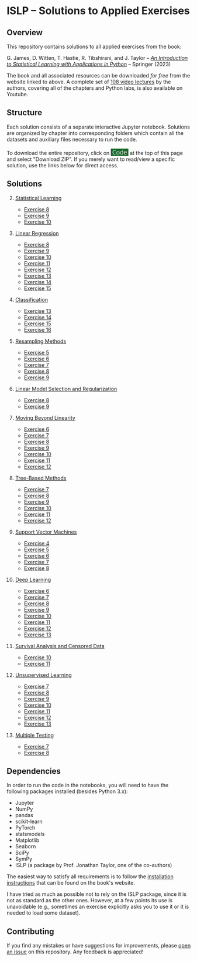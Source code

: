 # ISLP &ndash; Solutions to Applied Exercises

## Overview

This repository contains solutions to all applied exercises from the book:

G. James, D. Witten, T. Hastie, R. Tibshirani, and  J. Taylor &ndash; [_An Introduction to Statistical Learning with Applications in Python_](https://www.statlearning.com/) &ndash; Springer (2023)

The book and all associated resources can be downloaded _for free_ from the website linked to above.  A complete set of [108 video lectures](https://www.youtube.com/playlist?list=PLoROMvodv4rPP6braWoRt5UCXYZ71GZIQ) by the authors, covering all of the chapters and Python labs, is also available on Youtube.

## Structure

Each solution consists of a separate interactive Jupyter notebook.  Solutions are organized by chapter into corresponding folders which contain all the datasets and auxiliary files necessary to run the code.

To download the entire repository, click on <img src="code.png" width="48" height="20" alt="the Code button" style="position: relative; top: 3px;"></a> at the top of this page and select "Download ZIP". If you merely want to read/view a specific solution, use the links below for direct access.

## Solutions

2. [Statistical Learning](https://github.com/pzuehlke/ISLP/tree/main/chapter_02_exercises)
   - [Exercise 8](https://github.com/pzuehlke/ISLP/blob/main/chapter_02_exercises/chapter_02_exercise_08.ipynb)
   - [Exercise 9](https://github.com/pzuehlke/ISLP/blob/main/chapter_02_exercises/chapter_02_exercise_09.ipynb)
   - [Exercise 10](https://github.com/pzuehlke/ISLP/blob/main/chapter_02_exercises/chapter_02_exercise_10.ipynb)

3. [Linear Regression](https://github.com/pzuehlke/ISLP/tree/main/chapter_03_exercises)
   - [Exercise 8](https://github.com/pzuehlke/ISLP/blob/main/chapter_03_exercises/chapter_03_exercise_08.ipynb)
   - [Exercise 9](https://github.com/pzuehlke/ISLP/blob/main/chapter_03_exercises/chapter_03_exercise_09.ipynb)
   - [Exercise 10](https://github.com/pzuehlke/ISLP/blob/main/chapter_03_exercises/chapter_03_exercise_10.ipynb)
   - [Exercise 11](https://github.com/pzuehlke/ISLP/blob/main/chapter_03_exercises/chapter_03_exercise_11.ipynb)
   - [Exercise 12](https://github.com/pzuehlke/ISLP/blob/main/chapter_03_exercises/chapter_03_exercise_12.ipynb)
   - [Exercise 13](https://github.com/pzuehlke/ISLP/blob/main/chapter_03_exercises/chapter_03_exercise_13.ipynb)
   - [Exercise 14](https://github.com/pzuehlke/ISLP/blob/main/chapter_03_exercises/chapter_03_exercise_14.ipynb)
   - [Exercise 15](https://github.com/pzuehlke/ISLP/blob/main/chapter_03_exercises/chapter_03_exercise_15.ipynb)

4. [Classification](https://github.com/pzuehlke/ISLP/tree/main/chapter_04_exercises)
   - [Exercise 13](https://github.com/pzuehlke/ISLP/blob/main/chapter_04_exercises/chapter_04_exercise_13.ipynb)
   - [Exercise 14](https://github.com/pzuehlke/ISLP/blob/main/chapter_04_exercises/chapter_04_exercise_14.ipynb)
   - [Exercise 15](https://github.com/pzuehlke/ISLP/blob/main/chapter_04_exercises/chapter_04_exercise_15.ipynb)
   - [Exercise 16](https://github.com/pzuehlke/ISLP/blob/main/chapter_04_exercises/chapter_04_exercise_16.ipynb)

5. [Resampling Methods](https://github.com/pzuehlke/ISLP/tree/main/chapter_05_exercises)
   - [Exercise 5](https://github.com/pzuehlke/ISLP/blob/main/chapter_05_exercises/chapter_05_exercise_05.ipynb)
   - [Exercise 6](https://github.com/pzuehlke/ISLP/blob/main/chapter_05_exercises/chapter_05_exercise_06.ipynb)
   - [Exercise 7](https://github.com/pzuehlke/ISLP/blob/main/chapter_05_exercises/chapter_05_exercise_07.ipynb)
   - [Exercise 8](https://github.com/pzuehlke/ISLP/blob/main/chapter_05_exercises/chapter_05_exercise_08.ipynb)
   - [Exercise 9](https://github.com/pzuehlke/ISLP/blob/main/chapter_05_exercises/chapter_05_exercise_09.ipynb)

6. [Linear Model Selection and Regularization](https://github.com/pzuehlke/ISLP/tree/main/chapter_06_exercises)
   - [Exercise 8](https://github.com/pzuehlke/ISLP/blob/main/chapter_06_exercises/chapter_06_exercise_08.ipynb)
   - [Exercise 9](https://github.com/pzuehlke/ISLP/blob/main/chapter_06_exercises/chapter_06_exercise_09.ipynb)

7. [Moving Beyond Linearity](https://github.com/pzuehlke/ISLP/tree/main/chapter_07_exercises)
   - [Exercise 6](https://github.com/pzuehlke/ISLP/blob/main/chapter_07_exercises/chapter_07_exercise_06.ipynb)
   - [Exercise 7](https://github.com/pzuehlke/ISLP/blob/main/chapter_07_exercises/chapter_07_exercise_07.ipynb)
   - [Exercise 8](https://github.com/pzuehlke/ISLP/blob/main/chapter_07_exercises/chapter_07_exercise_08.ipynb)
   - [Exercise 9](https://github.com/pzuehlke/ISLP/blob/main/chapter_07_exercises/chapter_07_exercise_09.ipynb)
   - [Exercise 10](https://github.com/pzuehlke/ISLP/blob/main/chapter_07_exercises/chapter_07_exercise_10.ipynb)
   - [Exercise 11](https://github.com/pzuehlke/ISLP/blob/main/chapter_07_exercises/chapter_07_exercise_11.ipynb)
   - [Exercise 12](https://github.com/pzuehlke/ISLP/blob/main/chapter_07_exercises/chapter_07_exercise_12.ipynb)

8. [Tree-Based Methods](https://github.com/pzuehlke/ISLP/tree/main/chapter_08_exercises)
   - [Exercise 7](https://github.com/pzuehlke/ISLP/blob/main/chapter_08_exercises/chapter_08_exercise_07.ipynb)
   - [Exercise 8](https://github.com/pzuehlke/ISLP/blob/main/chapter_08_exercises/chapter_08_exercise_08.ipynb)
   - [Exercise 9](https://github.com/pzuehlke/ISLP/blob/main/chapter_08_exercises/chapter_08_exercise_09.ipynb)
   - [Exercise 10](https://github.com/pzuehlke/ISLP/blob/main/chapter_08_exercises/chapter_08_exercise_10.ipynb)
   - [Exercise 11](https://github.com/pzuehlke/ISLP/blob/main/chapter_08_exercises/chapter_08_exercise_11.ipynb)
   - [Exercise 12](https://github.com/pzuehlke/ISLP/blob/main/chapter_08_exercises/chapter_08_exercise_12.ipynb)

9. [Support Vector Machines](https://github.com/pzuehlke/ISLP/tree/main/chapter_09_exercises)
   - [Exercise 4](https://github.com/pzuehlke/ISLP/blob/main/chapter_09_exercises/chapter_09_exercise_04.ipynb)
   - [Exercise 5](https://github.com/pzuehlke/ISLP/blob/main/chapter_09_exercises/chapter_09_exercise_05.ipynb)
   - [Exercise 6](https://github.com/pzuehlke/ISLP/blob/main/chapter_09_exercises/chapter_09_exercise_06.ipynb)
   - [Exercise 7](https://github.com/pzuehlke/ISLP/blob/main/chapter_09_exercises/chapter_09_exercise_07.ipynb)
   - [Exercise 8](https://github.com/pzuehlke/ISLP/blob/main/chapter_09_exercises/chapter_09_exercise_08.ipynb)

10. [Deep Learning](https://github.com/pzuehlke/ISLP/tree/main/chapter_10_exercises)
    - [Exercise 6](https://github.com/pzuehlke/ISLP/blob/main/chapter_10_exercises/chapter_10_exercise_06.ipynb)
    - [Exercise 7](https://github.com/pzuehlke/ISLP/blob/main/chapter_10_exercises/chapter_10_exercise_07.ipynb)
    - [Exercise 8](https://github.com/pzuehlke/ISLP/blob/main/chapter_10_exercises/chapter_10_exercise_08.ipynb)
    - [Exercise 9](https://github.com/pzuehlke/ISLP/blob/main/chapter_10_exercises/chapter_10_exercise_09.ipynb)
    - [Exercise 10](https://github.com/pzuehlke/ISLP/blob/main/chapter_10_exercises/chapter_10_exercise_10.ipynb)
    - [Exercise 11](https://github.com/pzuehlke/ISLP/blob/main/chapter_10_exercises/chapter_10_exercise_11.ipynb)
    - [Exercise 12](https://github.com/pzuehlke/ISLP/blob/main/chapter_10_exercises/chapter_10_exercise_12.ipynb)
    - [Exercise 13](https://github.com/pzuehlke/ISLP/blob/main/chapter_10_exercises/chapter_10_exercise_13.ipynb)

11. [Survival Analysis and Censored Data](https://github.com/pzuehlke/ISLP/tree/main/chapter_11_exercises)
    - [Exercise 10](https://github.com/pzuehlke/ISLP/blob/main/chapter_11_exercises/chapter_11_exercise_10.ipynb)
    - [Exercise 11](https://github.com/pzuehlke/ISLP/blob/main/chapter_11_exercises/chapter_11_exercise_11.ipynb)

12. [Unsupervised Learning](https://github.com/pzuehlke/ISLP/tree/main/chapter_12_exercises)
    - [Exercise 7](https://github.com/pzuehlke/ISLP/blob/main/chapter_12_exercises/chapter_12_exercise_07.ipynb)
    - [Exercise 8](https://github.com/pzuehlke/ISLP/blob/main/chapter_12_exercises/chapter_12_exercise_08.ipynb)
    - [Exercise 9](https://github.com/pzuehlke/ISLP/blob/main/chapter_12_exercises/chapter_12_exercise_09.ipynb)
    - [Exercise 10](https://github.com/pzuehlke/ISLP/blob/main/chapter_12_exercises/chapter_12_exercise_10.ipynb)
    - [Exercise 11](https://github.com/pzuehlke/ISLP/blob/main/chapter_12_exercises/chapter_12_exercise_11.ipynb)
    - [Exercise 12](https://github.com/pzuehlke/ISLP/blob/main/chapter_12_exercises/chapter_12_exercise_12.ipynb)
    - [Exercise 13](https://github.com/pzuehlke/ISLP/blob/main/chapter_12_exercises/chapter_12_exercise_13.ipynb)

13. [Multiple Testing](https://github.com/pzuehlke/ISLP/tree/main/chapter_13_exercises)
    - [Exercise 7](https://github.com/pzuehlke/ISLP/blob/main/chapter_13_exercises/chapter_13_exercise_07.ipynb)
    - [Exercise 8](https://github.com/pzuehlke/ISLP/blob/main/chapter_13_exercises/chapter_13_exercise_08.ipynb)

## Dependencies

In order to run the code in the notebooks, you will need to have the following packages installed (besides Python 3.x):

* Jupyter
* NumPy
* pandas
* scikit-learn
* PyTorch
* statsmodels
* Matplotlib
* Seaborn
* SciPy
* SymPy
* ISLP (a package by Prof. Jonathan Taylor, one of the co-authors)

The easiest way to satisfy all requirements is to follow the [installation instructions](https://intro-stat-learning.github.io/ISLP/installation.html) that can be found on the book's website.

I have tried as much as possible not to rely on the ISLP package, since it is not as standard as the other ones. However, at a few points its use is unavoidable (e.g., sometimes an exercise explicitly asks you to use it or it is needed to load some dataset).

## Contributing

If you find any mistakes or have suggestions for improvements, please [open an issue](https://github.com/pzuehlke/ISLP/issues/new) on this repository. Any feedback is appreciated!